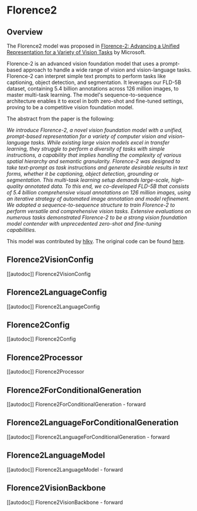 <!--Copyright 2024 The HuggingFace Team. All rights reserved.

Licensed under the Apache License, Version 2.0 (the "License"); you may not use this file except in compliance with
the License. You may obtain a copy of the License at

http://www.apache.org/licenses/LICENSE-2.0

Unless required by applicable law or agreed to in writing, software distributed under the License is distributed on
an "AS IS" BASIS, WITHOUT WARRANTIES OR CONDITIONS OF ANY KIND, either express or implied. See the License for the
specific language governing permissions and limitations under the License.

⚠️ Note that this file is in Markdown but contain specific syntax for our doc-builder (similar to MDX) that may not be
rendered properly in your Markdown viewer.

-->

# Florence2

## Overview

The Florence2 model was proposed in [Florence-2: Advancing a Unified Representation for a Variety of Vision Tasks](https://arxiv.org/abs/2311.06242) by Microsoft.

Florence-2 is an advanced vision foundation model that uses a prompt-based approach to handle a wide range of vision and vision-language tasks. Florence-2 can interpret simple text prompts to perform tasks like captioning, object detection, and segmentation. It leverages our FLD-5B dataset, containing 5.4 billion annotations across 126 million images, to master multi-task learning. The model's sequence-to-sequence architecture enables it to excel in both zero-shot and fine-tuned settings, proving to be a competitive vision foundation model.

The abstract from the paper is the following:

*We introduce Florence-2, a novel vision foundation model with a unified, prompt-based representation for a variety of computer vision and vision-language tasks. While existing large vision models excel in transfer learning, they struggle to perform a diversity of tasks with simple instructions, a capability that implies handling the complexity of various spatial hierarchy and semantic granularity. Florence-2 was designed to take text-prompt as task instructions and generate desirable results in text forms, whether it be captioning, object detection, grounding or segmentation. This multi-task learning setup demands large-scale, high-quality annotated data. To this end, we co-developed FLD-5B that consists of 5.4 billion comprehensive visual annotations on 126 million images, using an iterative strategy of automated image annotation and model refinement. We adopted a sequence-to-sequence structure to train Florence-2 to perform versatile and comprehensive vision tasks. Extensive evaluations on numerous tasks demonstrated Florence-2 to be a strong vision foundation model contender with unprecedented zero-shot and fine-tuning capabilities.*

This model was contributed by [hlky](https://huggingface.co/hlky).
The original code can be found [here](https://huggingface.co/microsoft/Florence-2-base/tree/main).

## Florence2VisionConfig

[[autodoc]] Florence2VisionConfig

## Florence2LanguageConfig

[[autodoc]] Florence2LanguageConfig

## Florence2Config

[[autodoc]] Florence2Config

## Florence2Processor

[[autodoc]] Florence2Processor

## Florence2ForConditionalGeneration

[[autodoc]] Florence2ForConditionalGeneration
    - forward

## Florence2LanguageForConditionalGeneration

[[autodoc]] Florence2LanguageForConditionalGeneration
    - forward

## Florence2LanguageModel

[[autodoc]] Florence2LanguageModel
    - forward

## Florence2VisionBackbone

[[autodoc]] Florence2VisionBackbone
    - forward
